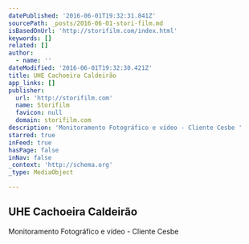 ```yaml
---
datePublished: '2016-06-01T19:32:31.841Z'
sourcePath: _posts/2016-06-01-stori-film.md
isBasedOnUrl: 'http://storifilm.com/index.html'
keywords: []
related: []
author:
  - name: ''
dateModified: '2016-06-01T19:32:30.421Z'
title: UHE Cachoeira Caldeirão
app_links: []
publisher:
  url: 'http://storifilm.com'
  name: Storifilm
  favicon: null
  domain: storifilm.com
description: 'Monitoramento Fotográfico e vídeo - Cliente Cesbe '
starred: true
inFeed: true
hasPage: false
inNav: false
_context: 'http://schema.org'
_type: MediaObject

---
```

<article style=""><h1>UHE Cachoeira Caldeirão</h1><p>Monitoramento Fotográfico e vídeo - Cliente Cesbe </p></article>